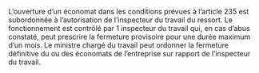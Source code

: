L’ouverture d’un économat dans les conditions prévues à l’article 235 est subordonnée à l’autorisation de l’inspecteur du travail du ressort.
Le fonctionnement est contrôlé par 1 inspecteur du travail qui, en cas d’abus constaté, peut prescrire la fermeture provisoire pour une durée maximum d’un mois.
Le ministre chargé du travail peut ordonner la fermeture définitive du ou des économats de l’entreprise sur rapport de l’inspecteur du travail.